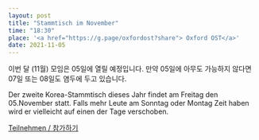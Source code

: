 ```yaml
---
layout: post
title: "Stammtisch im November"
time: "18:30"
place: '<a href="https://g.page/oxfordost?share"> Oxford OST</a>'
date: 2021-11-05
---
```


이번 달 (11월) 모임은 05일에 열릴 예정입니다. 
만약 05일에 아무도 가능하지 않다면 07일 또는 08일도 염두에 두고 있습니다.

Der zweite Korea-Stammtisch dieses Jahr findet am Freitag den 05.November statt. Falls mehr Leute am Sonntag oder Montag Zeit haben wird er vielleicht
auf einen der Tage verschoben.


[Teilnehmen / 참가하기](https://nuudel.digitalcourage.de/lsO8Hex14kohtmk9)
